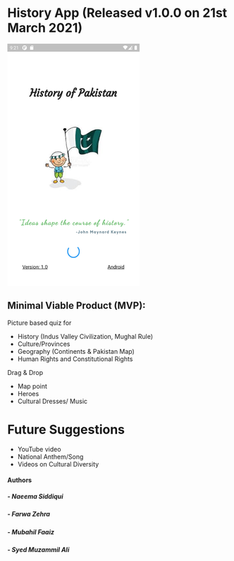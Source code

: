 # History App (Released v1.0.0 on 21st March 2021)

<img src = "flutter_02.png" width="300" height="550">

## Minimal Viable Product (MVP):

Picture based quiz for
- History (Indus Valley Civilization, Mughal Rule)
- Culture/Provinces
- Geography (Continents & Pakistan Map)
- Human Rights and Constitutional Rights

Drag & Drop
- Map point 
- Heroes
- Cultural Dresses/ Music

# Future Suggestions
- YouTube video
- National Anthem/Song
- Videos on Cultural Diversity




#### Authors

##### - Naeema Siddiqui
##### - Farwa Zehra
##### - Mubahil Faaiz
##### - Syed Muzammil Ali


